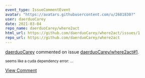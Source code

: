 ```yaml
---
event_type: IssueCommentEvent
avatar: "https://avatars.githubusercontent.com/u/2681830?"
user: daerduoCarey
date: 2021-03-04
repo_name: daerduoCarey/where2act
html_url: https://github.com/daerduoCarey/where2act/issues/1
repo_url: https://github.com/daerduoCarey/where2act
---
```


<a href='https://github.com/daerduoCarey' target='_blank'>daerduoCarey</a> commented on issue <a href='https://github.com/daerduoCarey/where2act/issues/1' target='_blank'>daerduoCarey/where2act#1</a>.

<small>seems like a cuda dependency error: ...</small>

<a href='https://github.com/daerduoCarey/where2act/issues/1' target='_blank'>View Comment</a>